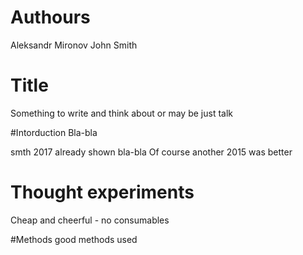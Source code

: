 # Authours
Aleksandr Mironov
John Smith

# Title
Something to write and think about or may be just talk


#Intorduction
Bla-bla

smth 2017 already shown bla-bla
Of course another 2015 was better

# Thought experiments
Cheap and cheerful - no consumables

#Methods
good methods used